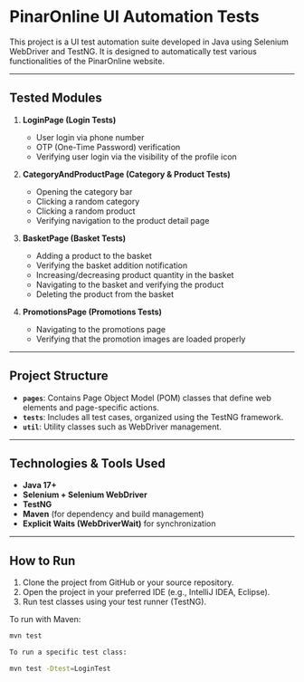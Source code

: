 # PinarOnline UI Automation Tests

This project is a UI test automation suite developed in Java using Selenium WebDriver and TestNG. It is designed to automatically test various functionalities of the PinarOnline website.

---

## Tested Modules

1. **LoginPage (Login Tests)**  
   - User login via phone number  
   - OTP (One-Time Password) verification  
   - Verifying user login via the visibility of the profile icon  

2. **CategoryAndProductPage (Category & Product Tests)**  
   - Opening the category bar  
   - Clicking a random category  
   - Clicking a random product  
   - Verifying navigation to the product detail page  

3. **BasketPage (Basket Tests)**  
   - Adding a product to the basket  
   - Verifying the basket addition notification  
   - Increasing/decreasing product quantity in the basket  
   - Navigating to the basket and verifying the product  
   - Deleting the product from the basket  

4. **PromotionsPage (Promotions Tests)**  
   - Navigating to the promotions page  
   - Verifying that the promotion images are loaded properly  

---

## Project Structure

- **`pages`**: Contains Page Object Model (POM) classes that define web elements and page-specific actions.  
- **`tests`**: Includes all test cases, organized using the TestNG framework.  
- **`util`**: Utility classes such as WebDriver management.

---

## Technologies & Tools Used

- **Java 17+**  
- **Selenium + Selenium WebDriver**  
- **TestNG**  
- **Maven** (for dependency and build management)  
- **Explicit Waits (WebDriverWait)** for synchronization  

---

## How to Run

1. Clone the project from GitHub or your source repository.  
2. Open the project in your preferred IDE (e.g., IntelliJ IDEA, Eclipse).   
3. Run test classes using your test runner (TestNG).

To run with Maven:

```bash
mvn test

To run a specific test class:

mvn test -Dtest=LoginTest
